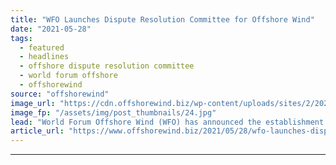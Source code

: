 ```yaml
---
title: "WFO Launches Dispute Resolution Committee for Offshore Wind"
date: "2021-05-28"
tags: 
  - featured
  - headlines
  - offshore dispute resolution committee
  - world forum offshore
  - offshorewind
source: "offshorewind"
image_url: "https://cdn.offshorewind.biz/wp-content/uploads/sites/2/2021/03/15133003/DNV.jpg"
image_fp: "/assets/img/post_thumbnails/24.jpg"
lead: "World Forum Offshore Wind (WFO) has announced the establishment of an Offshore Dispute Resolution"
article_url: "https://www.offshorewind.biz/2021/05/28/wfo-launches-dispute-resolution-committee-for-offshore-wind/"
---
```


---
